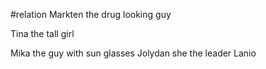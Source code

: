 
#relation 
Markten  the drug looking guy 

Tina the tall girl 

Mika the guy with sun glasses
 Jolydan she the leader 
 Lanio